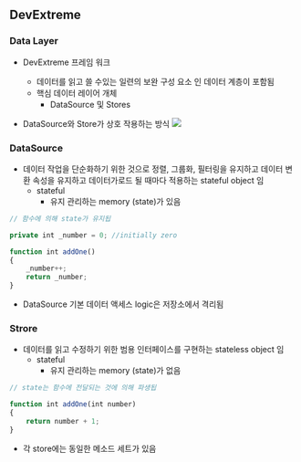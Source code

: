 ## DevExtreme

### Data Layer
- DevExtreme 프레임 워크
  - 데이터를 읽고 쓸 수있는 일련의 보완 구성 요소 인 데이터 계층이 포함됨
  - 핵심 데이터 레이어 개체
    - DataSource 및 Stores
    
 - DataSource와 Store가 상호 작용하는 방식
![](https://js.devexpress.com/Content/images/doc/20_2/PhoneJS/scheme-data-layer.png)

### DataSource
- 데이터 작업을 단순화하기 위한 것으로 정렬, 그룹화, 필터링을 유지하고 데이터 변환 속성을 유지하고 데이터가로드 될 때마다 적용하는 stateful object 임
  - stateful 
    - 유지 관리하는 memory (state)가 있음
    
```javascript
// 함수에 의해 state가 유지됩   

private int _number = 0; //initially zero 

function int addOne()
{
    _number++;
    return _number;
}
```
- DataSource 기본 데이터 액세스 logic은 저장소에서 격리됨

### Strore
- 데이터를 읽고 수정하기 위한 범용 인터페이스를 구현하는 stateless object 임
  - stateful 
    - 유지 관리하는 memory (state)가 없음
    
```javascript
// state는 함수에 전달되는 것에 의해 파생됩    

function int addOne(int number)
{
    return number + 1;
}
```
- 각 store에는 동일한 메소드 세트가 있음
